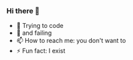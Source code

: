 ### Hi there 👋

- 🔭 Trying to code
- 🌱 and failing 
- 📫 How to reach me: you don't want to
- ⚡ Fun fact: I exist

